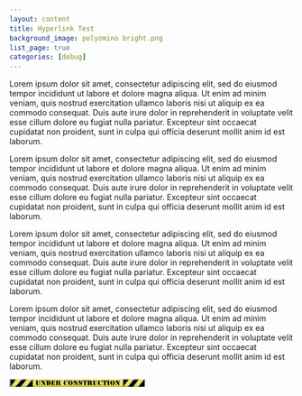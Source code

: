 ```yaml
---
layout: content
title: Hyperlink Test
background_image: polyomino bright.png
list_page: true
categories: [debug]
---
```


<p class="free" style="--top: 10px; --left: 10px; --width: 101px; --text-align: center; --font: pixel0; --color: rgb(37, 65, 37);" data-url="/">
    Lorem ipsum dolor sit amet, consectetur adipiscing elit, sed do eiusmod tempor incididunt ut labore et dolore magna aliqua. Ut enim ad minim veniam, quis nostrud exercitation ullamco laboris nisi ut aliquip ex ea commodo consequat. Duis aute irure dolor in reprehenderit in voluptate velit esse cillum dolore eu fugiat nulla pariatur. Excepteur sint occaecat cupidatat non proident, sunt in culpa qui officia deserunt mollit anim id est laborum.
</p>
<p class="free" style="--top: 40px; --left: 150px; --width: 261px; --text-align: left; --font: pixel0; --color: rgb(34, 34, 71);">
    Lorem ipsum dolor sit amet, consectetur adipiscing elit, sed do eiusmod tempor incididunt ut labore et dolore magna aliqua. Ut enim ad minim veniam, quis nostrud exercitation ullamco laboris nisi ut aliquip ex ea commodo consequat. Duis aute irure dolor in reprehenderit in voluptate velit esse cillum dolore eu fugiat nulla pariatur. Excepteur sint occaecat cupidatat non proident, sunt in culpa qui officia deserunt mollit anim id est laborum.
</p>
<p class="free" style="--top: 60px; --left: 80px; --width: 151px; --text-align: center; --font: pixel0; --color: rgb(75, 35, 35);" data-url="/">
    Lorem ipsum dolor sit amet, consectetur adipiscing elit, sed do eiusmod tempor incididunt ut labore et dolore magna aliqua. Ut enim ad minim veniam, quis nostrud exercitation ullamco laboris nisi ut aliquip ex ea commodo consequat. Duis aute irure dolor in reprehenderit in voluptate velit esse cillum dolore eu fugiat nulla pariatur. Excepteur sint occaecat cupidatat non proident, sunt in culpa qui officia deserunt mollit anim id est laborum.
</p>
<p class="free" style="--top: 200px; --left: 120px; --width: 61px; --text-align: right; --font: pixel0; --color: rgb(61, 61, 61);" data-url="/">
    Lorem ipsum dolor sit amet, consectetur adipiscing elit, sed do eiusmod tempor incididunt ut labore et dolore magna aliqua. Ut enim ad minim veniam, quis nostrud exercitation ullamco laboris nisi ut aliquip ex ea commodo consequat. Duis aute irure dolor in reprehenderit in voluptate velit esse cillum dolore eu fugiat nulla pariatur. Excepteur sint occaecat cupidatat non proident, sunt in culpa qui officia deserunt mollit anim id est laborum.
</p>
<p class="image free" style="--top: 500px; --right: 10px;" data-url="/">
    <img src="/resources/images/under construction.png">
</p>